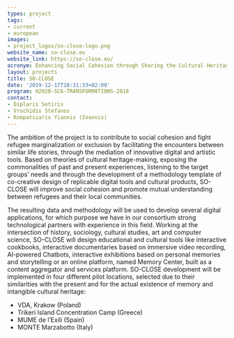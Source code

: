 ```yaml
---
types: project
tags:
- current
- european
images:
- project_logos/so-close-logo.png
website_name: so-close.eu
website_link: https://so-close.eu/
acronym: Enhancing Social Cohesion through Sharing the Cultural Heritage of Forced Migrations
layout: projects
title: SO-CLOSE
date: '2019-12-17T10:31:33+02:00'
program: H2020-SC6-TRANSFORMATIONS-2018
contact:
- Diplaris Sotiris
- Vrochidis Stefanos
- Kompatsiaris Yiannis (Ioannis)
---
```

<p>The ambition of the project is to contribute to social cohesion and fight refugee marginalization or exclusion by facilitating the encounters between similar life stories, through the mediation of innovative digital and artistic tools. Based on theories of cultural heritage-making, exposing the commonalities of past and present experiences, listening to the target groups’ needs and through the development of a methodology template of co-creative design of replicable digital tools and cultural products, SO-CLOSE will improve social cohesion and promote mutual understanding between refugees and their local communities.</p>

<p>The resulting data and methodology will be used to develop several digital applications, for which purpose we have in our consortium strong technological partners with experience in this field. Working at the intersection of history, sociology, cultural studies, art and computer science, SO-CLOSE will design educational and cultural tools like interactive cookbooks, interactive documentaries based on immersive video recording, AI-powered Chatbots, interactive exhibitions based on personal memories and storytelling or an online platform, named Memory Center, built as a content aggregator and services platform.
SO-CLOSE development will be implemented in four different pilot locations, selected due to their similarities with the present and for the actual existence of memory and intangible cultural heritage:
<ul>
<li>VDA, Krakow (Poland)</li>
<li>Trikeri Island Concentration Camp (Greece)</li>
<li>MUME de l’Exili (Spain)</li>
<li>MONTE Marzabotto (Italy)</li>
</ul>
</p>
